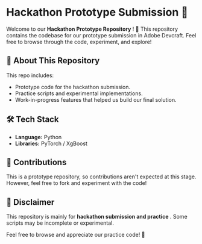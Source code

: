 # Hackathon Prototype Submission 🚀

Welcome to our  **Hackathon Prototype Repository** ! 🎉 This repository contains the codebase for our prototype submission in Adobe Devcraft. Feel free to browse through the code, experiment, and explore!

## 📌 About This Repository

This repo includes:

* Prototype code for the hackathon submission.
* Practice scripts and experimental implementations.
* Work-in-progress features that helped us build our final solution.

## 🛠️ Tech Stack

* **Language:** Python
* **Libraries:** PyTorch / XgBoost 

## 🤝 Contributions

This is a prototype repository, so contributions aren't expected at this stage. However, feel free to fork and experiment with the code!

## 📢 Disclaimer

This repository is mainly for  **hackathon submission and practice** . Some scripts may be incomplete or experimental.

Feel free to browse and appreciate our practice code! 🚀
